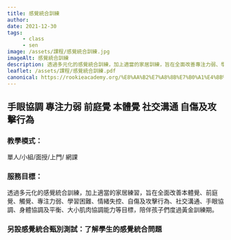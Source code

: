 ```yaml
---
title: 感覺統合訓練
author:
date: 2021-12-30
tags: 
     - class
     - sen
image: /assets/課程/感覺統合訓練.jpg
imageAlt: 感覺統合訓練
description: 透過多元化的感覺統合訓練，加上適當的家居訓練，旨在全面改善專注力弱、學習困難、情緒及情緒失控、自傷及攻擊行為等情況，陪伴孩子們度過黃金訓練期。
leaflet: /assets/課程/感覺統合訓練.pdf
canonical: https://rookieacademy.org/%E8%AA%B2%E7%A8%8B%E7%B0%A1%E4%BB%8B/%E6%84%9F%E8%A6%BA%E7%B5%B1%E5%90%88%E8%A8%93%E7%B7%B4/
---
```



## 手眼協調 專注力弱 前庭覺 本體覺 社交溝通 自傷及攻擊行為

### 教學模式：

單人/小組/面授/上門/ 網課

### 服務目標：

透過多元化的感覺統合訓練，加上適當的家居練習，旨在全面改善本體覺、前庭覺、觸覺、專注力弱、學習困難、情緒失控、自傷及攻擊行為、社交溝通、手眼協調、身體協調及平衡、大小肌肉協調能力等目標，陪伴孩子們度過黃金訓練期。

### 另設感覺統合甄別測試：了解學生的感覺統合問題